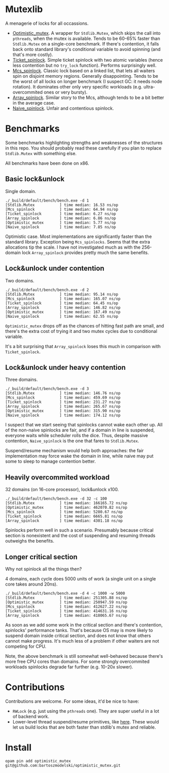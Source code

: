 # Mutexlib

A menagerie of locks for all occassions.

- [Optimistic_mutex](lib/optimistic_mutex.ml). A wrapper for `Stdlib.Mutex`,
  which skips the call into `pthreads`, when the mutex is available. Tends to be
  60-65% faster than `Stdlib.Mutex` on a single-core benchmark. If there's
  contention, it falls back onto standard library's conditional variable to
  avoid spinning (and that's more costly).
- [Ticket_spinlock](lib/ticket_spinlock.ml). Simple ticket spinlock with two
  atomic variables (hence less contention but no `try_lock` function). Performs
  surprisingly well.
- [Mcs_spinlock](lib/mcs_spinlock.ml). Classic lock based on a linked list, that
  lets all waiters spin on disjoint memory regions. Generally disappointing.
  Tends to be the worst of all locks on longer benchmark (I suspect GC: it needs
  node rotation). It dominates other only very specific workloads (e.g.
  ultra-overcommited ones or very bursty).
- [Array_spinlock](lib/array_spinlock.ml). Similar story to the Mcs, although
  tends to be a bit better in the average case.
- [Naive_spinlock](lib/naive_spinlock.ml). Unfair and contentious spinlock.

# Benchmarks

Some benchmarks highlighting strengths and weaknesses of the structures in this
repo. You should probably read these carefully if you plan to replace
`Stdlib.Mutex` with something else.

All benchmarks have been done on x86.

## Basic lock&unlock

Single domain.

```
./_build/default/bench/bench.exe -d 1
[Stdlib.Mutex           ] time median: 16.53 ns/op
[Mcs_spinlock           ] time median: 64.94 ns/op
[Ticket_spinlock        ] time median: 6.27 ns/op
[Array_spinlock         ] time median: 6.86 ns/op
[Optimistic_mutex       ] time median: 5.77 ns/op
[Naive_spinlock         ] time median: 7.85 ns/op
```

Optimistic case. Most implementations are significantly faster than the standard
library. Exception being `Mcs_spinlocks`. Seems that the extra allocations tip
the scale. I have not investigated much as with the 256-domain lock
`Array_spinlock` provides pretty much the same benefits.

## Lock&unlock under contention

Two domains.

```
./_build/default/bench/bench.exe -d 2
[Stdlib.Mutex           ] time median: 95.14 ns/op
[Mcs_spinlock           ] time median: 165.07 ns/op
[Ticket_spinlock        ] time median: 64.45 ns/op
[Array_spinlock         ] time median: 146.82 ns/op
[Optimistic_mutex       ] time median: 167.49 ns/op
[Naive_spinlock         ] time median: 62.55 ns/op
```

`Optimistic_mutex` drops off as the chances of hitting fast path are small, and
there's the extra cost of trying it and two mutex cycles due to conditional
variable.

It's a bit surprising that `Array_spinlock` loses this much in comparison with
`Ticket_spinlock`.

## Lock&unlock under heavy contention

Three domains.

```
./_build/default/bench/bench.exe -d 3
[Stdlib.Mutex           ] time median: 146.76 ns/op
[Mcs_spinlock           ] time median: 459.69 ns/op
[Ticket_spinlock        ] time median: 231.27 ns/op
[Array_spinlock         ] time median: 265.67 ns/op
[Optimistic_mutex       ] time median: 315.90 ns/op
[Naive_spinlock         ] time median: 174.12 ns/op
```

I suspect that we start seeing that spinlocks cannot wake each other up. All of
the non-naive spinlocks are fair, and if a domain in line is suspended, everyone
waits while scheduler rolls the dice. Thus, despite massive contention,
`Naive_spinlock` is the one that fares to `Stdlib.Mutex`.

Suspend/resume mechanism would help both approaches: the fair implementation may
force wake the domain in line, while naive may put some to sleep to manage
contention better.

## Heavily overcommited workload

32 domains (on 16-core processor), lock&unlock x100.

```
./_build/default/bench/bench.exe -d 32 -c 100
[Stdlib.Mutex           ] time median: 166165.72 ns/op
[Optimistic_mutex       ] time median: 462070.82 ns/op
[Mcs_spinlock           ] time median: 5280.67 ns/op
[Ticket_spinlock        ] time median: 6665.81 ns/op
[Array_spinlock         ] time median: 4301.18 ns/op
```

Spinlocks perform well in such a scenario. Presumably because critical section
is nonexistent and the cost of suspending and resuming threads outweighs the
benefits.

## Longer critical section

Why not spinlock all the things then?

4 domains, each cycle does 5000 units of work (a single unit on a single core
takes around 20ns).

```
./_build/default/bench/bench.exe -d 4 -c 1000 -w 5000
[Stdlib.Mutex           ] time median: 251305.88 ns/op
[Optimistic_mutex       ] time median: 250947.59 ns/op
[Mcs_spinlock           ] time median: 412627.22 ns/op
[Ticket_spinlock        ] time median: 414631.16 ns/op
[Array_spinlock         ] time median: 418065.67 ns/op
```

As soon as we add some work in the critical section and there's contention,
spinlocks' performance tanks. That's because OS may is more likely to suspend
domain inside critical section, and does not know that others cannot make
progress. It's much less of a problem if other waiters are not competing for
CPU.

Note, the above benchmark is still somewhat well-behaved because there's more
free CPU cores than domains. For some strongly overcommited workloads spinlocks
degrade far further (e.g. 10-20x slower).

# Contributions

Contributions are welcome. For some ideas, it'd be nice to have:

- `RWLock` (e.g. just using the `pthreads` one). They are super useful in a lot
  of backend work.
- Lower-level thread suspend/resume primitives, like
  [here](https://github.com/pitdicker/valet_parking). These would let us build
  locks that are both faster than stdlib's mutex and reliable.

# Install

`opam pin add optimistic_mutex git@github.com:bartoszmodelski/optimistic_mutex.git`
